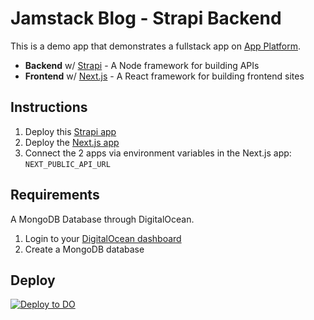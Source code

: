 # Jamstack Blog - Strapi Backend

This is a demo app that demonstrates a fullstack app on [App Platform](https://www.digitalocean.com/products/app-platform/).

- **Backend** w/ [Strapi](https://strapi.io) - A Node framework for building APIs
- **Frontend** w/ [Next.js](https://nextjs.org) - A React framework for building frontend sites


## Instructions

1. Deploy this [Strapi app](https://github.com/do-community/jamstack-blog-strapi)
1. Deploy the [Next.js app](https://github.com/do-community/jamstack-blog-nextjs)
1. Connect the 2 apps via environment variables in the Next.js app: `NEXT_PUBLIC_API_URL`

## Requirements

A MongoDB Database through DigitalOcean.

1. Login to your [DigitalOcean dashboard](https://cloud.digitalocean.com/databases)
2. Create a MongoDB database

## Deploy

[![Deploy to DO](https://mp-assets1.sfo2.digitaloceanspaces.com/deploy-to-do/do-btn-blue.svg)](https://cloud.digitalocean.com/apps/new?repo=https://github.com/chris-on-code/jamstack-blog-strapi/tree/master)
